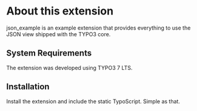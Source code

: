 # About this extension

json_example is an example extension that provides everything to use the JSON view shipped with the TYPO3 core.

## System Requirements
The extension was developed using TYPO3 7 LTS.

## Installation
Install the extension and include the static TypoScript. Simple as that.

